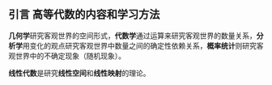 ## 引言  高等代数的内容和学习方法

**几何学**研究客观世界的空间形式，**代数学**通过运算来研究客观世界的数量关系，**分析学**用变化的观点研究客观世界中数量之间的确定性依赖关系，**概率统计**则研究客观世界中的不确定现象（随机现象）。

**线性代数**是研究**线性空间**和**线性映射**的理论。

